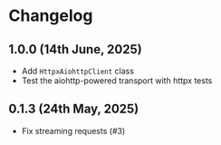 # Changelog

## 1.0.0 (14th June, 2025)

- Add `HttpxAiohttpClient` class 
- Test the aiohttp-powered transport with httpx tests

## 0.1.3 (24th May, 2025)

- Fix streaming requests (#3)